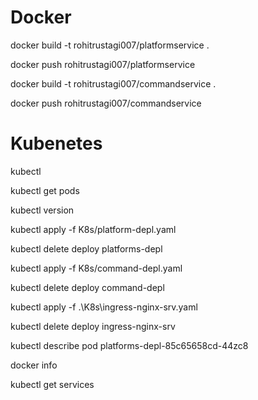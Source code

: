 
# Docker

docker build -t rohitrustagi007/platformservice .

docker push rohitrustagi007/platformservice



docker build -t rohitrustagi007/commandservice .

docker push rohitrustagi007/commandservice


# Kubenetes

kubectl


kubectl get pods

kubectl version 

kubectl apply -f K8s/platform-depl.yaml

kubectl delete deploy platforms-depl 



kubectl apply -f K8s/command-depl.yaml

kubectl delete deploy command-depl 



kubectl apply -f .\K8s\ingress-nginx-srv.yaml

kubectl delete deploy ingress-nginx-srv 


kubectl describe pod platforms-depl-85c65658cd-44zc8  

docker info

kubectl get services